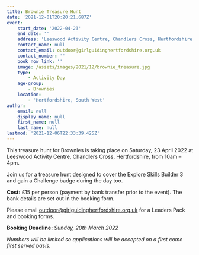 ```yaml
---
title: Brownie Treasure Hunt
date: '2021-12-01T20:20:21.687Z'
event:
    start_date: '2022-04-23'
    end_date: ''
    address: 'Leeswood Activity Centre, Chandlers Cross, Hertfordshire'
    contact_name: null
    contact_email: outdoor@girlguidinghertfordshire.org.uk
    contact_number: ''
    book_now_link: ''
    image: /assets/images/2021/12/brownie_treasure.jpg
    type:
        - Activity Day
    age-group:
        - Brownies
    location:
        - 'Hertfordshire, South West'
author:
    email: null
    display_name: null
    first_name: null
    last_name: null
lastmod: '2021-12-06T22:33:39.425Z'
---
```

This treasure hunt for Brownies is taking place on Saturday, 23 April 2022 at Leeswood Activity Centre, Chandlers Cross, Hertfordshire, from 10am – 4pm. 

Join us for a treasure hunt designed to cover the Explore Skills Builder 3 and gain a Challenge badge during the day too.   

**Cost:** £15 per person (payment by bank transfer prior to the event).  The bank details are set out in the booking form. 

Please email <outdoor@girlguidinghertfordshire.org.uk> for a Leaders Pack and booking forms. 

**Booking Deadline:** _Sunday, 20th March 2022_

_Numbers will be limited so applications will be accepted on a first come first served basis._
